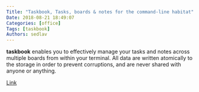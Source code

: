 ```yaml
---
Title: "Taskbook, Tasks, boards & notes for the command-line habitat"
Date: 2018-08-21 18:49:07
Categories: [office]
Tags: [taskbook]
Authors: sedlav
---
```


**taskbook** enables you to effectively manage your tasks and notes across multiple boards from within your terminal. All data are written atomically to the storage in order to prevent corruptions, and are never shared with anyone or anything.

[Link](https://github.com/klauscfhq/taskbook)
